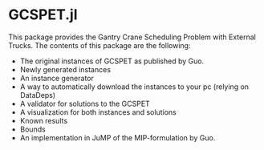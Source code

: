 # GCSPET.jl

This package provides the Gantry Crane Scheduling Problem with External Trucks. The contents of this package are the following:

- The original instances of GCSPET as published by Guo.
- Newly generated instances
- An instance generator
- A way to automatically download the instances to your pc (relying on DataDeps)
- A validator for solutions to the GCSPET
- A visualization for both instances and solutions
- Known results
- Bounds
- An implementation in JuMP of the MIP-formulation by Guo.